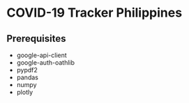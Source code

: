# COVID-19 Tracker Philippines


## Prerequisites

* google-api-client
* google-auth-oathlib
* pypdf2
* pandas
* numpy
* plotly
